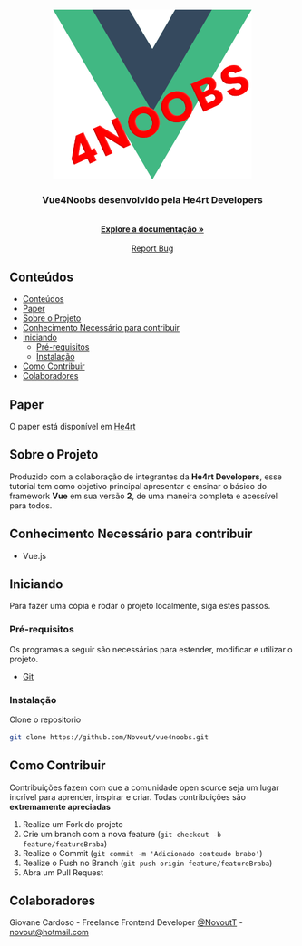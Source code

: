 <!-- PROJECT LOGO -->
<br />
<p align="center">
  <a href="https://github.com/Novout/vue4noobs">
    <img src="./assets/vue2.png" alt="Logo" width="350" height="300">
  </a>

  <h3 align="center">Vue4Noobs desenvolvido pela He4rt Developers</h3>

  <p align="center">
    <br />
    <a href="docs/README.md"><strong>Explore a documentação »</strong></a>
    <br />
    <br />
    <a href="https://github.com/Novout/vue4noobs/issues">Report Bug</a>
  </p>
</p>
<!-- TABLE OF CONTENTS -->

## Conteúdos

- [Conteúdos](#conte%c3%bados)
- [Paper](#paper)
- [Sobre o Projeto](#sobre-o-projeto)
- [Conhecimento Necessário para contribuir](#conhecimento-necess%c3%a1rio-para-contribuir)
- [Iniciando](#iniciando)
  - [Pré-requisitos](#pr%c3%a9-requisitos)
  - [Instalação](#instala%c3%a7%c3%a3o)
- [Como Contribuir](#como-contribuir)
- [Colaboradores](#colaboradores)

## Paper

O paper está disponível em [He4rt](docs/README.md)

<!-- ABOUT THE PROJECT -->

## Sobre o Projeto

Produzido com a colaboração de integrantes da **He4rt Developers**, esse tutorial tem como objetivo principal apresentar e ensinar o básico do framework **Vue** em sua versão **2**, de uma maneira completa e acessível para todos.

## Conhecimento Necessário para contribuir

- Vue.js

<!-- GETTING STARTED -->

## Iniciando

Para fazer uma cópia e rodar o projeto localmente, siga estes passos.

### Pré-requisitos

Os programas a seguir são necessários para estender, modificar e utilizar o projeto.

- [Git](https://git-scm.com)
### Instalação

Clone o repositorio

```sh
git clone https://github.com/Novout/vue4noobs.git
```


<!-- CONTRIBUTING -->

## Como Contribuir

Contribuições fazem com que a comunidade open source seja um lugar incrível para aprender, inspirar e criar. Todas contribuições
são **extremamente apreciadas**

1. Realize um Fork do projeto
2. Crie um branch com a nova feature (`git checkout -b feature/featureBraba`)
3. Realize o Commit (`git commit -m 'Adicionado conteudo brabo'`)
4. Realize o Push no Branch (`git push origin feature/featureBraba`)
5. Abra um Pull Request

## Colaboradores

Giovane Cardoso - Freelance Frontend Developer [@NovoutT](https://twitter.com/NovoutT) - novout@hotmail.com
